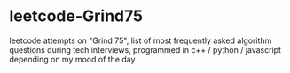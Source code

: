 # leetcode-Grind75
leetcode attempts on "Grind 75", list of most frequently asked algorithm questions during tech interviews, programmed in c++ / python / javascript depending on my mood of the day
